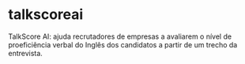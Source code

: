 # talkscoreai
TalkScore AI: ajuda recrutadores de empresas a avaliarem o nível de proeficiência verbal do Inglês dos candidatos a partir de um trecho da entrevista.
